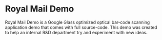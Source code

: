 # Royal Mail Demo

Royal Mail Demo is a Google Glass optimized optical bar-code scanning application demo that comes with full source-code.
This demo was created to help an internal R&D department try and experiment with new ideas. 